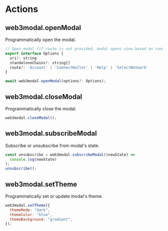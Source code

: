 # Actions

## web3modal.openModal

Programmatically open the modal.

```js
// Open modal (if route is not provided, modal opens view based on connection / config status)
export interface Options {
  uri?: string
  standaloneChains?: string[]
  route?: 'Account' | 'ConnectWallet' | 'Help' | 'SelectNetwork'
}

await web3modal.openModal(options?: Options);
```

## web3modal.closeModal

Programmatically close the modal.

```js
web3modal.closeModal();
```

## web3modal.subscribeModal

Subscribe or unsubscribe from modal's state.

```js
const unsubscribe = web3modal.subscribeModal((newState) =>
  console.log(newState)
);
unsubscribe();
```

## web3modal.setTheme

Programmatically set or update modal's theme.

```js
web3modal.setTheme({
  themeMode: "dark",
  themeColor: "blue",
  themeBackground: "gradient",
});
```

